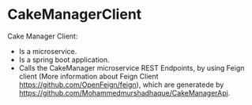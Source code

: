 # CakeManagerClient
Cake Manager Client:
- Is a microservice.
- Is a spring boot application.
- Calls the CakeManager microservice REST Endpoints,
  by using Feign client (More information about Feign Client https://github.com/OpenFeign/feign), 
  which are generatede by https://github.com/Mohammedmurshadhaque/CakeManagerApi.
